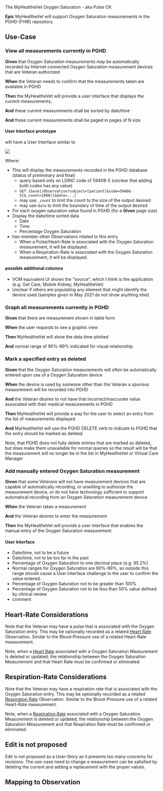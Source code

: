 The MyHealtheVet Oxygen Saturation - aka Pulse OX 

**Epic** MyHealtheVet will support Oxygen Saturation measurements in the PGHD (FHIR) repository

## Use-Case

### View all measurements currently in PGHD

**Given** that Oxygen Saturation measurements may be automatically recorded by Internet connected Oxygen Saturation measurement devices that are Veteran authorized 

**When** the Veteran needs to confirm that the measurements taken are available in PGHD

**Then** the MyHealtheVet will provide a user interface that displays the current measurements,

**And** these current measurements shall be sorted by date/time

**And** these current measurements shall be paged in pages of N size

#### User Interface prototype

will have a User Interface similar to

![](BloodOxygenSatList.svg)

<div style="clear: left"/>

Where:

* This will display the measurements recorded in the PGHD database (status of preliminary and final)
  * query based only on LOINC code of 59408-5 (unclear that adding both codes has any value)
  * `GET [base]/Observation?subject=[patient]&code=59408-5[&_count=1000][&date=...]`
  * may use `_count` to limit the count to the size of the output desired
  * may use `date` to limit the boundary of time of the output desired
* For each oxygen saturation value found in PGHD (for a **Given** page size)
* Display the date/time sorted data
  * Date
  * Time
  * Percentage Oxygen Saturation
* has-member other Observations related to this entry
  * When a Pulse/Heart-Rate is associated with the Oxygen Saturation measurement, it will be displayed.
  * When a Respiration-Rate is associated with the Oxygen Saturation measurement, it will be displayed.

#### possible additional columns

* VCM equivalent UI shows the "source", which I think is the application (e.g. Get Care, Mobile Kidney, MyHealtheVet)
* Unclear if others are populating any element that might identify the device used (samples given in May 2021 do not show anything else)

### Graph all measurements currently in PGHD

**Given** that there are measurement shown in table form

**When** the user requests to see a graphic view

**Then** MyHealtheVet will show the data time-plotted

**And** normal range of 90%-99% indicated for visual relationship

### Mark a specified entry as deleted

**Given** that the Oxygen Saturation measurements will often be automatically entered upon use of a Oxygen Saturation device

**When** the device is used by someone other than the Veteran a spurious measurement will be recorded into PGHD

**And** the Veteran desires to not have that incorrect/inaccurate value associated with their medical measurements in PGHD

**Then** MyHealtheVet will provide a way for the user to select an entry from the list of measurements displayed

**And** MyHealtheVet will use the PGHD DELETE verb to indicate to PGHD that the entry should be marked as deleted

Note, that PGHD does not fully delete entries that are marked as deleted, but does make them unavailable for normal queries so the result will be that the measurement will no longer be in the list in MyHealtheVet or Virtual Care Manager

### Add manually entered Oxygen Saturation measurement

**Given** that some Veterans will not have measurement devices that are capable of automatically recording, or unwilling to authorize the measurement device, or do not have technology sufficient to support automatical recording from an Oxygen Saturation measurement device

**When** the Veteran takes a measurement

**And** the Veteran desires to enter the measurement

**Then** the MyHealtheVet will provide a user interface that enables the manual entry of the Oxygen Saturation measurement

#### User Interface 

* Date/time, not to be a future 
* Date/time, not to be too far in the past
* Percentage of Oxygen Saturation to one decimal place (e.g. 95.2%)
* Normal ranges for Oxygen Saturation are 90%-99%, so outside this range should cause a User Interface challenge to the user to confirm the value entered.
* Percentage of Oxygen Saturation not to be greater than 100%
* Percentage of Oxygen Saturation not to be less than 50% value defined by clinical review 
* comment

## Heart-Rate Considerations

Note that the Veteran may have a pulse that is associated with the Oxygen Saturation entry. This may be optionally recorded as a related  [Heart Rate](StructureDefinition-VA.MHV.heartRate.html) Observation. Similar to the Blood-Pressure use of a related Heart-Rate measurement.

Note, when a [Heart Rate](StructureDefinition-VA.MHV.heartRate.html) associated with a Oxygen Saturation Measurement is deleted or updated; the relationship between the Oxygen Saturation Measurement and that Heart Rate must be confirmed or eliminated. 

## Respiration-Rate Considerations

Note that the Veteran may have a respiration rate that is associated with the Oxygen Saturation entry. This may be optionally recorded as a related  [Respiration Rate](StructureDefinition-VA.MHV.respirationRate.html) Observation. Similar to the Blood-Pressure use of a related Heart-Rate measurement.

Note, when a [Respiration Rate](StructureDefinition-VA.MHV.respirationRate.html) associated with a Oxygen Saturation Measurement is deleted or updated; the relationship between the Oxygen Saturation Measurement and that Respiration Rate must be confirmed or eliminated. 

## Edit is not proposed

Edit is not proposed as a User-Story as it presents too many concerns for revisions. The use-case need to change a measurement can be satisfied by deleting the current and adding a replacement with the proper values.

## Mapping to Observation

